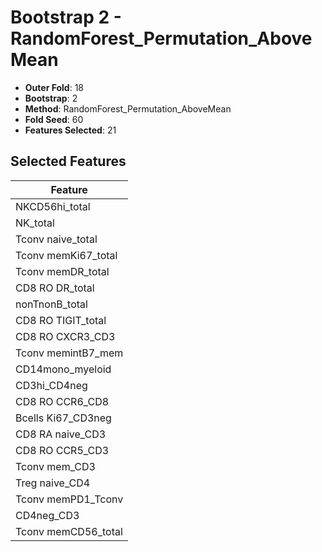# Bootstrap 2 - RandomForest_Permutation_AboveMean

- **Outer Fold**: 18
- **Bootstrap**: 2
- **Method**: RandomForest_Permutation_AboveMean
- **Fold Seed**: 60
- **Features Selected**: 21

## Selected Features

| Feature |
|---------|
| NKCD56hi_total |
| NK_total |
| Tconv naive_total |
| Tconv memKi67_total |
| Tconv memDR_total |
| CD8 RO DR_total |
| nonTnonB_total |
| CD8 RO TIGIT_total |
| CD8 RO CXCR3_CD3 |
| Tconv memintB7_mem |
| CD14mono_myeloid |
| CD3hi_CD4neg |
| CD8 RO CCR6_CD8 |
| Bcells Ki67_CD3neg |
| CD8 RA naive_CD3 |
| CD8 RO CCR5_CD3 |
| Tconv mem_CD3 |
| Treg naive_CD4 |
| Tconv memPD1_Tconv |
| CD4neg_CD3 |
| Tconv memCD56_total |
